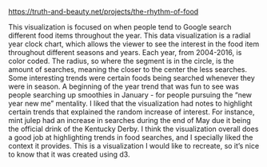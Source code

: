 
https://truth-and-beauty.net/projects/the-rhythm-of-food

This visualization is focused on when people tend to Google search different food items throughout the year. This data visualization is a radial year clock chart, which allows the viewer to see the interest in the food item throughout different seasons and years. Each year, from 2004-2016, is color coded. The radius, so where the segment is in the circle, is the amount of searches, meaning the closer to the center the less searches. Some interesting trends were certain foods being searched whenever they were in season. A beginning of the year trend that was fun to see was people searching up smoothies in January - for people pursuing the “new year new me” mentality. I liked that the visualization had notes to highlight certain trends that explained the random increase of interest. For instance, mint julep had an increase in searches during the end of May due it being the official drink of the Kentucky Derby. I think the visualization overall does a good job at highlighting trends in food searches, and I specially liked the context it provides. This is a visualization I would like to recreate, so it’s nice to know that it was created using d3.
